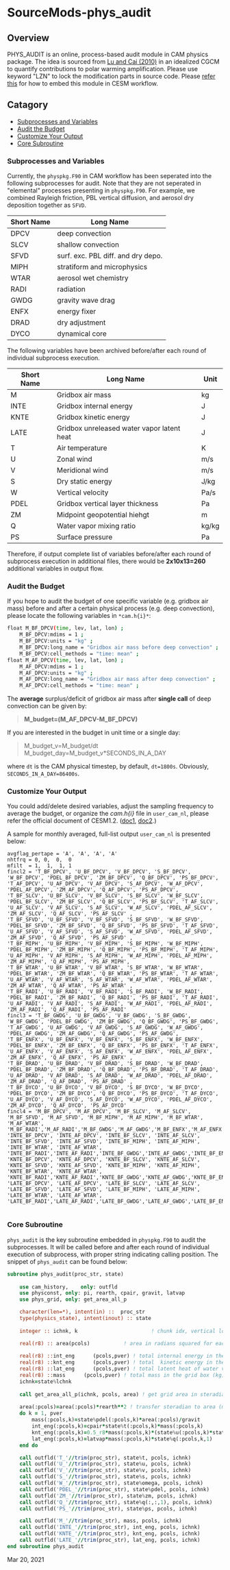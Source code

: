 # SourceMods-phys_audit

## Overview 

PHYS_AUDIT is an online, process-based audit module in CAM physics package. The idea is sourced from [Lu and Cai (2010)](https://link.springer.com/content/pdf/10.1007/s00382-009-0673-x.pdf) in an idealized CGCM to quantify contributions to polar warming amplification.
Please use keyword "LZN" to lock the modification parts in source code. Please [refer this](https://github.com/Novarizark/tracacode/blob/master/SRC_MOD_LIB-2017/ReadMe.md) for how to embed this module in CESM workflow.

## Catagory
    
* [Subprocesses and Variables](#subprocesses-and-variables)
* [Audit the Budget](#audit-the-budget)
* [Customize Your Output](#customize-your-output)
* [Core Subroutine](#core-subroutine)

### Subprocesses and Variables

Currently, the `physpkg.F90` in CAM workflow has been seperated into the following subprocesses for audit. Note that they are not seperated in "elemental" processes presenting in `physpkg.F90`.
For example, we combined Rayleigh friction, PBL vertical diffusion, and aerosol dry deposition together as `SFVD`.

| Short Name | Long Name                         |
| ----       | ----                              |
|DPCV        | deep convection                   |
|SLCV        | shallow convection                |
|SFVD        | surf. exc. PBL diff. and dry depo.|
|MIPH        | stratiform and microphysics       |
|WTAR        | aerosol wet chemistry             |
|RADI        | radiation                         |
|GWDG        | gravity wave drag                 |
|ENFX        | energy fixer                      |
|DRAD        | dry adjustment                    |
|DYCO        | dynamical core                    |

The following variables have been archived before/after each round of individual subprocess execution. 

| Short Name | Long Name                                        | Unit      |
| ----       | ----                                             | ----      |
|M           | Gridbox air mass                                 | kg        |
|INTE        | Gridbox internal energy                          | J         |
|KNTE        | Gridbox kinetic energy                           | J         |
|LATE        | Gridbox unreleased water vapor latent heat       | J         |
|T           | Air temperature                                  | K         |
|U           | Zonal wind                                       | m/s       |
|V           | Meridional wind                                  | m/s       |
|S           | Dry static energy                                | J/kg      |
|W           | Vertical velocity                                | Pa/s      |
|PDEL        | Gridbox vertical layer thickness                 | Pa        |
|ZM          | Midpoint geopotential hiehgt                     | m         |
|Q           | Water vapor mixing ratio                         | kg/kg     |
|PS          | Surface pressure                                 | Pa        |

Therefore, if output complete list of variables before/after each round of subprocess execution in additional files, there would be **2x10x13=260** additional variables in output flow.

### Audit the Budget

If you hope to audit the budget of one specific variable (e.g. gridbox air mass) before and after a certain physical process (e.g. deep convection), please locate the following variables in `*cam.h{i}*`:

``` bash
float M_BF_DPCV(time, lev, lat, lon) ;
    M_BF_DPCV:mdims = 1 ;
    M_BF_DPCV:units = "kg" ;
    M_BF_DPCV:long_name = "Gridbox air mass before deep convection" ;
    M_BF_DPCV:cell_methods = "time: mean" ;
float M_AF_DPCV(time, lev, lat, lon) ;
    M_AF_DPCV:mdims = 1 ;
    M_AF_DPCV:units = "kg" ;
    M_AF_DPCV:long_name = "Gridbox air mass after deep convection" ;
    M_AF_DPCV:cell_methods = "time: mean" ;
```

The **average** surplus/deficit of gridbox air mass after **single call** of deep convection can be given by:

>**M_budget=(M_AF_DPCV-M_BF_DPCV)**

If you are interested in the budget in unit time or a single day:

>M_budget_v=M_budget/dt
>M_budget_day=M_budget_v*SECONDS_IN_A_DAY

where `dt` is the CAM physical timestep, by default, `dt=1800s`. Obviously, `SECONDS_IN_A_DAY=86400s`.


### Customize Your Output

You could add/delete desired variables, adjust the sampling frequency to average the budget, or organize the *cam.h{i}* file in `user_cam_nl`, 
please refer the official document of CESM1.2. 
([doc1](https://www.cesm.ucar.edu/models/cesm1.2/cesm/doc/usersguide/x2268.html),
[doc2](https://www.cesm.ucar.edu/models/cesm1.2/cesm/doc/usersguide/x2172.html).)

A sample for monthly averaged, full-list output `user_cam_nl` is presented below:

```
avgflag_pertape = 'A', 'A', 'A', 'A'
nhtfrq = 0, 0,  0,  0
mfilt  = 1,  1,  1, 1
fincl2 = 'T_BF_DPCV', 'U_BF_DPCV', 'V_BF_DPCV', 'S_BF_DPCV', 'W_BF_DPCV', 'PDEL_BF_DPCV', 'ZM_BF_DPCV', 'Q_BF_DPCV', 'PS_BF_DPCV', 'T_AF_DPCV', 'U_AF_DPCV', 'V_AF_DPCV', 'S_AF_DPCV', 'W_AF_DPCV', 'PDEL_AF_DPCV', 'ZM_AF_DPCV', 'Q_AF_DPCV', 'PS_AF_DPCV', 
'T_BF_SLCV', 'U_BF_SLCV', 'V_BF_SLCV', 'S_BF_SLCV', 'W_BF_SLCV', 'PDEL_BF_SLCV', 'ZM_BF_SLCV', 'Q_BF_SLCV', 'PS_BF_SLCV', 'T_AF_SLCV', 'U_AF_SLCV', 'V_AF_SLCV', 'S_AF_SLCV', 'W_AF_SLCV', 'PDEL_AF_SLCV', 'ZM_AF_SLCV', 'Q_AF_SLCV', 'PS_AF_SLCV' , 
'T_BF_SFVD', 'U_BF_SFVD', 'V_BF_SFVD', 'S_BF_SFVD', 'W_BF_SFVD', 'PDEL_BF_SFVD', 'ZM_BF_SFVD', 'Q_BF_SFVD', 'PS_BF_SFVD', 'T_AF_SFVD', 'U_AF_SFVD', 'V_AF_SFVD', 'S_AF_SFVD', 'W_AF_SFVD', 'PDEL_AF_SFVD', 'ZM_AF_SFVD', 'Q_AF_SFVD', 'PS_AF_SFVD' , 
'T_BF_MIPH', 'U_BF_MIPH', 'V_BF_MIPH', 'S_BF_MIPH', 'W_BF_MIPH', 'PDEL_BF_MIPH', 'ZM_BF_MIPH', 'Q_BF_MIPH', 'PS_BF_MIPH', 'T_AF_MIPH', 'U_AF_MIPH', 'V_AF_MIPH', 'S_AF_MIPH', 'W_AF_MIPH', 'PDEL_AF_MIPH', 'ZM_AF_MIPH', 'Q_AF_MIPH', 'PS_AF_MIPH', 
'T_BF_WTAR', 'U_BF_WTAR', 'V_BF_WTAR', 'S_BF_WTAR', 'W_BF_WTAR', 'PDEL_BF_WTAR', 'ZM_BF_WTAR', 'Q_BF_WTAR', 'PS_BF_WTAR', 'T_AF_WTAR', 'U_AF_WTAR', 'V_AF_WTAR', 'S_AF_WTAR', 'W_AF_WTAR', 'PDEL_AF_WTAR', 'ZM_AF_WTAR', 'Q_AF_WTAR', 'PS_AF_WTAR' , 
'T_BF_RADI', 'U_BF_RADI', 'V_BF_RADI', 'S_BF_RADI', 'W_BF_RADI', 'PDEL_BF_RADI', 'ZM_BF_RADI', 'Q_BF_RADI', 'PS_BF_RADI', 'T_AF_RADI', 'U_AF_RADI', 'V_AF_RADI', 'S_AF_RADI', 'W_AF_RADI', 'PDEL_AF_RADI', 'ZM_AF_RADI', 'Q_AF_RADI', 'PS_AF_RADI' 
fincl3 = 'T_BF_GWDG', 'U_BF_GWDG', 'V_BF_GWDG', 'S_BF_GWDG', 'W_BF_GWDG', 'PDEL_BF_GWDG', 'ZM_BF_GWDG', 'Q_BF_GWDG', 'PS_BF_GWDG', 'T_AF_GWDG', 'U_AF_GWDG', 'V_AF_GWDG', 'S_AF_GWDG', 'W_AF_GWDG', 'PDEL_AF_GWDG', 'ZM_AF_GWDG', 'Q_AF_GWDG', 'PS_AF_GWDG', 
'T_BF_ENFX', 'U_BF_ENFX', 'V_BF_ENFX', 'S_BF_ENFX', 'W_BF_ENFX', 'PDEL_BF_ENFX', 'ZM_BF_ENFX', 'Q_BF_ENFX', 'PS_BF_ENFX', 'T_AF_ENFX', 'U_AF_ENFX', 'V_AF_ENFX', 'S_AF_ENFX', 'W_AF_ENFX', 'PDEL_AF_ENFX', 'ZM_AF_ENFX', 'Q_AF_ENFX', 'PS_AF_ENFX' , 
'T_BF_DRAD', 'U_BF_DRAD', 'V_BF_DRAD', 'S_BF_DRAD', 'W_BF_DRAD', 'PDEL_BF_DRAD', 'ZM_BF_DRAD', 'Q_BF_DRAD', 'PS_BF_DRAD', 'T_AF_DRAD', 'U_AF_DRAD', 'V_AF_DRAD', 'S_AF_DRAD', 'W_AF_DRAD', 'PDEL_AF_DRAD', 'ZM_AF_DRAD', 'Q_AF_DRAD', 'PS_AF_DRAD' , 
'T_BF_DYCO', 'U_BF_DYCO', 'V_BF_DYCO', 'S_BF_DYCO', 'W_BF_DYCO', 'PDEL_BF_DYCO', 'ZM_BF_DYCO', 'Q_BF_DYCO', 'PS_BF_DYCO', 'T_AF_DYCO', 'U_AF_DYCO', 'V_AF_DYCO', 'S_AF_DYCO', 'W_AF_DYCO', 'PDEL_AF_DYCO', 'ZM_AF_DYCO', 'Q_AF_DYCO', 'PS_AF_DYCO' 
fincl4 = 'M_BF_DPCV', 'M_AF_DPCV', 'M_BF_SLCV', 'M_AF_SLCV', 'M_BF_SFVD', 'M_AF_SFVD', 'M_BF_MIPH', 'M_AF_MIPH', 'M_BF_WTAR', 'M_AF_WTAR', 'M_BF_RADI','M_AF_RADI','M_BF_GWDG','M_AF_GWDG','M_BF_ENFX','M_AF_ENFX','M_BF_DRAD','M_AF_DRAD','M_BF_DYCO','M_AF_DYCO', 
'INTE_BF_DPCV', 'INTE_AF_DPCV', 'INTE_BF_SLCV', 'INTE_AF_SLCV', 'INTE_BF_SFVD', 'INTE_AF_SFVD', 'INTE_BF_MIPH', 'INTE_AF_MIPH', 'INTE_BF_WTAR', 'INTE_AF_WTAR', 'INTE_BF_RADI','INTE_AF_RADI','INTE_BF_GWDG','INTE_AF_GWDG','INTE_BF_ENFX','INTE_AF_ENFX','INTE_BF_DRAD','INTE_AF_DRAD','INTE_BF_DYCO','INTE_AF_DYCO', 
'KNTE_BF_DPCV', 'KNTE_AF_DPCV', 'KNTE_BF_SLCV', 'KNTE_AF_SLCV', 'KNTE_BF_SFVD', 'KNTE_AF_SFVD', 'KNTE_BF_MIPH', 'KNTE_AF_MIPH', 'KNTE_BF_WTAR', 'KNTE_AF_WTAR', 'KNTE_BF_RADI','KNTE_AF_RADI','KNTE_BF_GWDG','KNTE_AF_GWDG','KNTE_BF_ENFX','KNTE_AF_ENFX','KNTE_BF_DRAD','KNTE_AF_DRAD','KNTE_BF_DYCO','KNTE_AF_DYCO', 
'LATE_BF_DPCV', 'LATE_AF_DPCV', 'LATE_BF_SLCV', 'LATE_AF_SLCV', 'LATE_BF_SFVD', 'LATE_AF_SFVD', 'LATE_BF_MIPH', 'LATE_AF_MIPH', 'LATE_BF_WTAR', 'LATE_AF_WTAR', 'LATE_BF_RADI','LATE_AF_RADI','LATE_BF_GWDG','LATE_AF_GWDG','LATE_BF_ENFX','LATE_AF_ENFX','LATE_BF_DRAD','LATE_AF_DRAD','LATE_BF_DYCO','LATE_AF_DYCO'
 
```
### Core Subroutine

`phys_audit` is the key subroutine embedded in `physpkg.F90` to audit the subprocesses. 
It will be called before and after each round of individual execution of subprocess, with proper string indicating calling position.
The snippet of `phys_audit` can be found below:

```fortran
subroutine phys_audit(proc_str, state)
    
    use cam_history,    only: outfld
    use physconst, only: pi, rearth, cpair, gravit, latvap
    use phys_grid, only: get_area_all_p

    character(len=*), intent(in) ::  proc_str  
    type(physics_state), intent(inout) :: state
    
    integer :: ichnk, k                        ! chunk idx, vertical loop idx

    real(r8) :: area(pcols)           ! area in radians squared for each grid point
    
    real(r8) ::int_eng      (pcols,pver) ! total internal energy in the grid box (J)
    real(r8) ::knt_eng      (pcols,pver) ! total  kinetic energy in the grid box (J)
    real(r8) ::lat_eng      (pcols,pver) ! total latent heat of water vapor in the grid box (J)
    real(r8) ::mass      (pcols,pver) ! total mass in the grid box (kg)
    ichnk=state%lchnk
    
    call get_area_all_p(ichnk, pcols, area) ! get grid area in steradian
    
    area(:pcols)=area(:pcols)*rearth**2 ! transfer steradian to area (m^2)
    do k = 1, pver
        mass(:pcols,k)=state%pdel(:pcols,k)*area(:pcols)/gravit
        int_eng(:pcols,k)=cpair*state%t(:pcols,k)*mass(:pcols,k)
        knt_eng(:pcols,k)=0.5_r8*mass(:pcols,k)*(state%u(:pcols,k)*state%u(:pcols,k)+state%v(:pcols,k)*state%v(:pcols,k))
        lat_eng(:pcols,k)=latvap*mass(:pcols,k)*state%q(:pcols,k,1)
    end do

    call outfld('T_'//trim(proc_str), state%t, pcols, ichnk)
    call outfld('U_'//trim(proc_str), state%u, pcols, ichnk)
    call outfld('V_'//trim(proc_str), state%v, pcols, ichnk)
    call outfld('S_'//trim(proc_str), state%s, pcols, ichnk)
    call outfld('W_'//trim(proc_str), state%omega, pcols, ichnk)
    call outfld('PDEL_'//trim(proc_str), state%pdel, pcols, ichnk)
    call outfld('ZM_'//trim(proc_str), state%zm, pcols, ichnk)
    call outfld('Q_'//trim(proc_str), state%q(:,:,1), pcols, ichnk)
    call outfld('PS_'//trim(proc_str), state%ps, pcols, ichnk)

    call outfld('M_'//trim(proc_str), mass, pcols, ichnk)
    call outfld('INTE_'//trim(proc_str), int_eng, pcols, ichnk)
    call outfld('KNTE_'//trim(proc_str), knt_eng, pcols, ichnk)
    call outfld('LATE_'//trim(proc_str), lat_eng, pcols, ichnk)
end subroutine phys_audit

```

Mar 20, 2021
